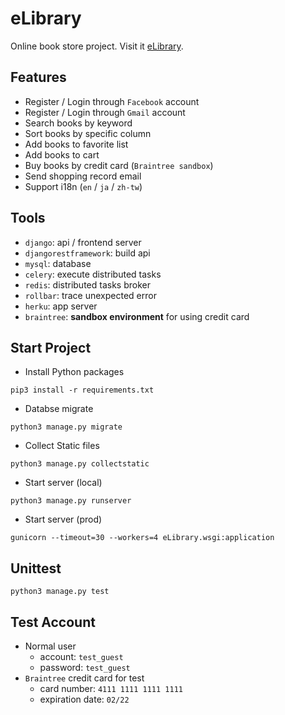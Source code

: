 # eLibrary

Online book store project. Visit it [eLibrary](https://elibrary-2019.herokuapp.com).

## Features

- Register / Login through `Facebook` account
- Register / Login through `Gmail` account
- Search books by keyword
- Sort books by specific column
- Add books to favorite list
- Add books to cart
- Buy books by credit card (`Braintree sandbox`)
- Send shopping record email
- Support i18n (`en` / `ja` / `zh-tw`)

## Tools

- `django`: api / frontend server
- `djangorestframework`: build api
- `mysql`: database
- `celery`: execute distributed tasks
- `redis`: distributed tasks broker
- `rollbar`: trace unexpected error
- `herku`: app server
- `braintree`: **sandbox environment** for using credit card

## Start Project

- Install Python packages

```shell
pip3 install -r requirements.txt
```

- Databse migrate

```shell
python3 manage.py migrate
```

- Collect Static files

```shell
python3 manage.py collectstatic
```

- Start server (local)

```shell
python3 manage.py runserver
```

- Start server (prod)

```shell
gunicorn --timeout=30 --workers=4 eLibrary.wsgi:application
```

## Unittest

```shell
python3 manage.py test
```

## Test Account

- Normal user
  - account: `test_guest`
  - password: `test_guest`
- `Braintree` credit card for test
  - card number: `4111 1111 1111 1111`
  - expiration date: `02/22`
